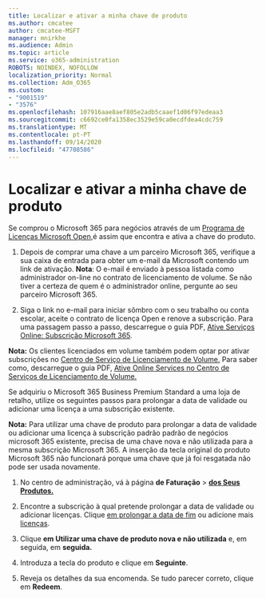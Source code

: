 ```yaml
---
title: Localizar e ativar a minha chave de produto
ms.author: cmcatee
author: cmcatee-MSFT
manager: mnirkhe
ms.audience: Admin
ms.topic: article
ms.service: o365-administration
ROBOTS: NOINDEX, NOFOLLOW
localization_priority: Normal
ms.collection: Adm_O365
ms.custom:
- "9001519"
- "3576"
ms.openlocfilehash: 107916aae8aef805e2adb5caaef1d06f97edeaa3
ms.sourcegitcommit: c6692ce0fa1358ec3529e59ca0ecdfdea4cdc759
ms.translationtype: MT
ms.contentlocale: pt-PT
ms.lasthandoff: 09/14/2020
ms.locfileid: "47708586"
---
```

# <a name="find-and-activate-my-product-key"></a>Localizar e ativar a minha chave de produto

Se comprou o Microsoft 365 para negócios através de um [Programa de Licenças Microsoft Open,](https://go.microsoft.com/fwlink/p/?LinkID=613298)é assim que encontra e ativa a chave do produto.

1. Depois de comprar uma chave a um parceiro Microsoft 365, verifique a sua caixa de entrada para obter um e-mail da Microsoft contendo um link de ativação.  **Nota**: O e-mail é enviado à pessoa listada como administrador on-line no contrato de licenciamento de volume.  Se não tiver a certeza de quem é o administrador online, pergunte ao seu parceiro Microsoft 365.

2. Siga o link no e-mail para iniciar sômbro com o seu trabalho ou conta escolar, aceite o contrato de licença Open e renove a subscrição.  Para uma passagem passo a passo, descarregue o guia PDF, [Ative Serviços Online: Subscrição Microsoft 365](https://go.microsoft.com/fwlink/p/?LinkId=618100). 

**Nota:** Os clientes licenciados em volume também podem optar por ativar subscrições no [Centro de Serviço de Licenciamento de Volume.](https://go.microsoft.com/fwlink/p/?LinkID=282016)  Para saber como, descarregue o guia PDF, [Ative Online Services no Centro de Serviços de Licenciamento de Volume.](https://go.microsoft.com/fwlink/p/?LinkId=618096)

Se adquiriu o Microsoft 365 Business Premium Standard a uma loja de retalho, utilize os seguintes passos para prolongar a data de validade ou adicionar uma licença a uma subscrição existente.

**Nota:** Para utilizar uma chave de produto para prolongar a data de validade ou adicionar uma licença à subscrição padrão padrão de negócios microsoft 365 existente, precisa de uma chave nova e não utilizada para a mesma subscrição Microsoft 365.  A inserção da tecla original do produto Microsoft 365 não funcionará porque uma chave que já foi resgatada não pode ser usada novamente.

1. No centro de administração, vá à página **de Faturação**  >  **[dos Seus Produtos.](https://go.microsoft.com/fwlink/p/?linkid=842054)**

2. Encontre a subscrição à qual pretende prolongar a data de validade ou adicionar licenças.  Clique [em prolongar a data de fim](https://go.microsoft.com/fwlink/p/?linkid=842054) ou adicione mais [licenças](https://go.microsoft.com/fwlink/p/?linkid=842054).

3. Clique **em Utilizar uma chave de produto nova e não utilizada** e, em seguida, em **seguida.**

4. Introduza a tecla do produto e clique em **Seguinte**.

5. Reveja os detalhes da sua encomenda.  Se tudo parecer correto, clique em **Redeem**.